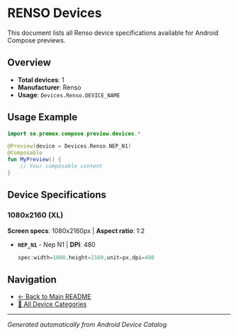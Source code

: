 # RENSO Devices

This document lists all Renso device specifications available for Android Compose previews.

## Overview

- **Total devices**: 1
- **Manufacturer**: Renso
- **Usage**: `Devices.Renso.DEVICE_NAME`

## Usage Example

```kotlin
import se.premex.compose.preview.devices.*

@Preview(device = Devices.Renso.NEP_N1)
@Composable
fun MyPreview() {
    // Your composable content
}
```

## Device Specifications

### 1080x2160 (XL)

**Screen specs**: 1080x2160px | **Aspect ratio**: 1:2

- **`NEP_N1`** - Nep N1 | **DPI**: 480
  ```kotlin
  spec:width=1080,height=2160,unit=px,dpi=480
  ```

## Navigation

- [← Back to Main README](../../README.md)
- [📱 All Device Categories](../README.md)

---
*Generated automatically from Android Device Catalog*
